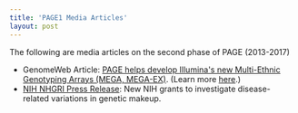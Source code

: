 ```yaml
---
title: 'PAGE1 Media Articles'
layout: post
---
```


The following are media articles on the second phase of PAGE (2013-2017)

- GenomeWeb Article: [PAGE helps develop Illumina's new Multi-Ethnic Genotyping Arrays (MEGA, MEGA-EX)](https://www.genomeweb.com/microarrays-multiplexing/illumina-collaborators-design-multi-ethnic-genotyping-array-empower-gwas). (Learn more [here](/index.php/mega).)
- [NIH NHGRI Press Release](http://www.genome.gov/27554930): New NIH grants to investigate disease-related variations in genetic makeup.
